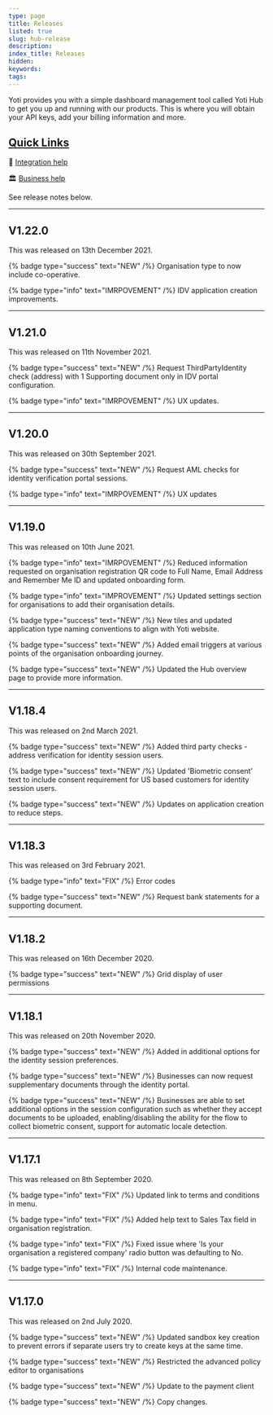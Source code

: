 ```yaml
---
type: page
title: Releases
listed: true
slug: hub-release
description: 
index_title: Releases
hidden: 
keywords: 
tags: 
---
```


Yoti provides you with a simple dashboard management tool called Yoti Hub to get you up and running with our products. This is where you will obtain your API keys, add your billing information and more.

## [Quick Links](https://developers.yoti.com/releases/yoti-hub#quick-links)

📧 [Integration help](mailto:clientsupport@yoti.com)

🏛 [Business help](https://www.yoti.com/contact-us/)

See release notes below. 

---

## V1.22.0

This was released on 13th December 2021.

{% badge type="success" text="NEW" /%} Organisation type to now include co-operative.

{% badge type="info" text="IMRPOVEMENT" /%} IDV application creation improvements.

---

## V1.21.0

This was released on 11th November 2021.

{% badge type="success" text="NEW" /%} Request ThirdPartyIdentity check (address) with 1 Supporting document only in IDV portal configuration.

{% badge type="info" text="IMRPOVEMENT" /%} UX updates.

---

## V1.20.0

This was released on 30th September 2021.

{% badge type="success" text="NEW" /%} Request AML checks for identity verification portal sessions.

{% badge type="info" text="IMRPOVEMENT" /%} UX updates

---

## V1.19.0

This was released on 10th June 2021.

{% badge type="info" text="IMRPOVEMENT" /%} Reduced information requested on organisation registration QR code to Full Name, Email Address and Remember Me ID and updated onboarding form.

{% badge type="info" text="IMPROVEMENT" /%} Updated settings section for organisations to add their organisation details.

{% badge type="success" text="NEW" /%} New tiles and updated application type naming conventions to align with Yoti website.

{% badge type="success" text="NEW" /%} Added email triggers at various points of the organisation onboarding journey.

{% badge type="success" text="NEW" /%} Updated the Hub overview page to provide more information.

---

## V1.18.4

This was released on 2nd March 2021.

{% badge type="success" text="NEW" /%} Added third party checks - address verification for identity session users.

{% badge type="success" text="NEW" /%} Updated 'Biometric consent' text to include consent requirement for US based customers  for identity session users.

{% badge type="success" text="NEW" /%} Updates on application creation to reduce steps.

---

## V1.18.3

This was released on 3rd February 2021.

{% badge type="info" text="FIX" /%} Error codes

{% badge type="success" text="NEW" /%} Request bank statements for a supporting document.

---

## V1.18.2

This was released on 16th December 2020.

{% badge type="success" text="NEW" /%} Grid display of user permissions

---

## V1.18.1

This was released on 20th November 2020.

{% badge type="success" text="NEW" /%} Added in additional options for the identity session preferences.

{% badge type="success" text="NEW" /%} Businesses can now request supplementary documents through the identity portal.

{% badge type="success" text="NEW" /%} Businesses are able to set additional options in the session configuration such as whether they accept documents to be uploaded, enabling/disabling the ability for the flow to collect biometric consent, support for automatic locale detection.

---

## V1.17.1

This was released on 8th September 2020.

{% badge type="info" text="FIX" /%} Updated link to terms and conditions in menu.

{% badge type="info" text="FIX" /%} Added help text to Sales Tax field in organisation registration.

{% badge type="info" text="FIX" /%} Fixed issue where 'Is your organisation a registered company' radio button was defaulting to No.

{% badge type="info" text="FIX" /%} Internal code maintenance.

---

## V1.17.0

This was released on 2nd July 2020.

{% badge type="success" text="NEW" /%} Updated sandbox key creation to prevent errors if separate users try to create keys at the same time.

{% badge type="success" text="NEW" /%} Restricted the advanced policy editor to organisations

{% badge type="success" text="NEW" /%} Update to the payment client

{% badge type="success" text="NEW" /%} Copy changes.